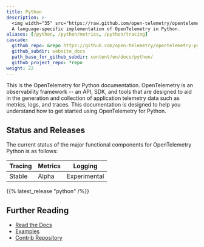 ```yaml
---
title: Python
description: >-
  <img width="35" src="https://raw.github.com/open-telemetry/opentelemetry.io/main/iconography/32x32/Python_SDK.svg"></img>
  A language-specific implementation of OpenTelemetry in Python.
aliases: [/python, /python/metrics, /python/tracing]
cascade:
  github_repo: &repo https://github.com/open-telemetry/opentelemetry-python
  github_subdir: website_docs
  path_base_for_github_subdir: content/en/docs/python/
  github_project_repo: *repo
weight: 22
---
```


This is the OpenTelemetry for Python documentation. OpenTelemetry is an
observability framework -- an API, SDK, and tools that are designed to aid in
the generation and collection of application telemetry data such as metrics,
logs, and traces. This documentation is designed to help you understand how to
get started using OpenTelemetry for Python.

## Status and Releases

The current status of the major functional components for OpenTelemetry Python
is as follows:

| Tracing   | Metrics | Logging      |
| -------   | ------- | ------------ |
| Stable    | Alpha   | Experimental |

{{% latest_release "python" /%}}

## Further Reading

- [Read the Docs](https://opentelemetry-python.readthedocs.io/en/stable/)
- [Examples](https://github.com/open-telemetry/opentelemetry-python/tree/main/docs/examples)
- [Contrib Repository](https://github.com/open-telemetry/opentelemetry-python-contrib)
